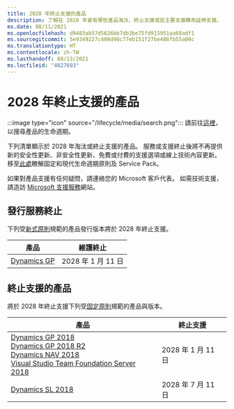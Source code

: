 ```yaml
---
title: 2028 年終止支援的產品
description: 了解在 2028 年會有哪些產品淘汰、終止支援或從主要支援轉為延伸支援。
ms.date: 08/11/2021
ms.openlocfilehash: d9483ab57d5626bb7db3be75fd915951aa68adf1
ms.sourcegitcommit: 5e9349227c409d98c77eb151f27be486fb55a00c
ms.translationtype: HT
ms.contentlocale: zh-TW
ms.lasthandoff: 08/13/2021
ms.locfileid: "4027693"
---
```

# <a name="products-ending-support-in-2028"></a>2028 年終止支援的產品

:::image type="icon" source="/lifecycle/media/search.png":::
請前往[這裡](/lifecycle/products/)，以搜尋產品的生命週期。

下列清單顯示於 2028 年淘汰或終止支援的產品。 服務或支援終止後將不再提供新的安全性更新、非安全性更新、免費或付費的支援選項或線上技術內容更新。 移至[此處](/lifecycle/overview/product-end-of-support-overview)瞭解固定和現代生命週期原則及 Service Pack。

如果對產品支援有任何疑問，請連絡您的 Microsoft 客戶代表。 如需技術支援，請造訪 [Microsoft 支援服務](https://support.microsoft.com/contactus/?ws=support)網站。



## <a name="release-end-of-servicing"></a>發行服務終止

下列受[新式原則](/lifecycle/policies/modern)規範的產品發行版本將於 2028 年終止支援。

| 產品 | 維護終止 |
| --- | --- |
| [Dynamics GP](/lifecycle/products/dynamics-gp?branch=live)<br> | 2028 年 1 月 11 日 |


## <a name="products-reaching-end-of-support"></a>終止支援的產品

將於 2028 年終止支援下列受[固定原則](/lifecycle/policies/fixed)規範的產品與版本。

| 產品 | 終止支援 |
| --- | --- |
| [Dynamics GP 2018](/lifecycle/products/dynamics-gp-2018?branch=live)<br>[Dynamics GP 2018 R2](/lifecycle/products/dynamics-gp-2018-r2?branch=live)<br>[Dynamics NAV 2018](/lifecycle/products/dynamics-nav-2018?branch=live)<br>[Visual Studio Team Foundation Server 2018](/lifecycle/products/visual-studio-team-foundation-server-2018?branch=live)<br> | 2028 年 1 月 11 日 |
| [Dynamics SL 2018](/lifecycle/products/dynamics-sl-2018?branch=live)<br> | 2028 年 7 月 11 日 |


